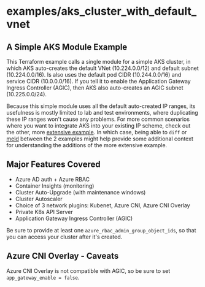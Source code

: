 # examples/aks_cluster_with_default_vnet

## A Simple AKS Module Example

This Terraform example calls a single module for a simple AKS cluster, in which AKS auto-creates the default VNet (10.224.0.0/12) and default subnet (10.224.0.0/16). Is also uses the default pod CIDR (10.244.0.0/16) and service CIDR (10.0.0.0/16). If you tell it to enable the Application Gateway Ingress Controller (AGIC), then AKS also auto-creates an AGIC subnet (10.225.0.0/24).

Because this simple module uses all the default auto-created IP ranges, its usefulness is mostly limited to lab and test environments, where duplicating these IP ranges won't cause any problems. For more common scenarios where you want to integrate AKS into your existing IP scheme, check out the other, more [extensive example](/examples/aks_cluster_with_byo_vnet). In which case, being able to `diff` or [meld](https://meld.app/) between the 2 examples might help provide some additional context for understanding the additions of the more extensive example.

## Major Features Covered

- Azure AD auth + Azure RBAC
- Container Insights (monitoring)
- Cluster Auto-Upgrade (with maintenance windows)
- Cluster Autoscaler
- Choice of 3 network plugins: Kubenet, Azure CNI, Azure CNI Overlay
- Private K8s API Server
- Application Gateway Ingress Controller (AGIC)

Be sure to provide at least one `azure_rbac_admin_group_object_ids`, so that you can access your cluster after it's created.

## Azure CNI Overlay - Caveats

Azure CNI Overlay is not compatible with AGIC, so be sure to set `app_gateway_enable = false`.
